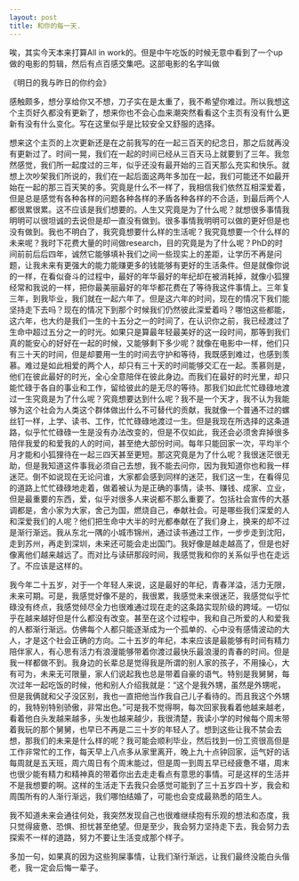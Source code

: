 ```yaml
---
layout: post
title: 和你的每一天.
---
```

唉，其实今天本来打算All in work的。但是中午吃饭的时候无意中看到了一个up做的电影的剪辑，然后有点百感交集吧。这部电影的名字叫做

《明日的我与昨日的你约会》

感触颇多，想分享给你又不想，刀子实在是太重了，我不希望你难过。所以我想这个主页好久都没有更新了，想来你也不会心血来潮突然看看这个主页有没有什么更新有没有什么变化。写在这里似乎是比较安全又舒服的选择。

想来这个主页的上次更新还是在之前我写的在一起三百天的纪念日，那之后就再没有更新过了。时间一晃，我们在一起的时间已经从三百天马上就要到了三年。我忽然感觉，我们所一起度过的三年，似乎还没有最开始的三百天那么充实和快乐。就想上次吵架我们所说的，我们在一起后面这两年多加在一起，我们可能还不如最开始在一起的那三百天笑的多。究竟是什么不一样了，我相信我们依然互相深爱着，但是总是感觉有各种各样的问题各种各样的矛盾各种各样的不合适，到最后两个人都很累很累。这不应该是我们想要的。人生又究竟是为了什么呢？就想很多事情我明明可以很坦诚的去说但是却一直没有做到。很多事情我明明可以做的更好但是也没有做到。我也不明白了，我究竟想要什么样的生活呢？我究竟想要一个什么样的未来呢？我时下花费大量的时间做research，目的究竟是为了什么呢？PhD的时间前前后后四年，诚然它能够填补我们之间一些现实上的差距，让学历不再是问题，让我未来有更强大的能力能赚更多的钱能够有更好的生活条件。但是就像你说的一样，在看似奋斗的过程中，最好的年华最好的年纪却在被消耗掉，就像小狐狸经常和我说的一样，把你最美丽最好的年华都花费在了等待我这件事情上。三年复三年，到我毕业，我们就在一起六年了。但是这六年的时间，现在的情况下我们能坚持走下去吗？现在的情况下到那个时候我们仍然彼此深爱着吗？哪怕这些都能，这六年，也大约是我们一生的十五分之一的时间了，在认识你之前，我已经渡过了生命中超过五分之一的时光。如果只是算最年轻最美好的这一段时间，那等到我们真的能安心的好好在一起的时候，又能够剩下多少呢？就像在电影中一样，他们只有三十天的时间，但是却要用一生的时间去守护和等待，我既感到难过，也感到羡慕。难过是如此相爱的两个人，却只有三十天的时间能够交汇在一起。羡慕则是，他们在彼此最好的时光，全心全意陪伴在彼此身边。而我们在最好的时光里，却只能忙碌于各自的事业和工作，留给彼此的是无尽的等待。那我们如此忙忙碌碌地渡过一生究竟是为了什么呢？究竟想要达到什么呢？我不是一个天才，我不认为我能够为这个社会为人类这个群体做出什么不可替代的贡献，我就像一个普通不过的螺丝钉一样，上学、读书、工作，忙忙碌碌地渡过一生。但是我现在所选择的这条道路，似乎忙忙碌碌一生是没有办法改变的，但是不仅如此，我还会必须舍弃掉很多陪伴我爱的和爱我的人的时间，甚至绝大部份时间。每年只能回家一次，平均半个月才能和小狐狸待在一起三四天甚至更短。那这究竟是为了什么呢？我很迷茫很无助，但是我知道这件事我必须自己去想，我不能去问你，因为我知道你也和我一样迷茫。倒不如说现在无论问谁，大家都会感到同样的迷茫，我们这一生，在看得见的道路上忙忙碌碌地走着，做着被认为是正确的事情，读书、赚钱、成家、立业，但是最重要的东西，爱，似乎对很多人来说都不那么重要了。包括社会宣传的大基调都是，舍小家为大家，舍己为国，燃烧自己，奉献社会。可是哪些我们深爱的人和深爱我们的人呢？他们把生命中大半的时光都奉献在了我们身上，换来的却不过是渐行渐远。我从东北一隅的小城市锦州，通过读书通过工作，一步步走到沈阳，走到苏州，再走到深圳，未来还可能会走出国门。我好像是越走越高了，但是也好像离他们越来越远了。而对比与读研那段时间，我感觉我和你的关系似乎也在走远了。不应该是这样的。

我今年二十五岁，对于一个年轻人来说，这是最好的年纪，青春洋溢，活力无限，未来可期。可是，我感觉好像不是的，我很累，我感觉未来很迷茫，我感觉似乎忙碌没有终点，我感觉倾尽全力也很难通过现在走的这条路实现阶级的跨域。一切似乎在越来越好但是什么都没有改变。甚至在这个过程中，我和自己所爱的人和爱我的人都渐行渐远。仿佛每个人都只能逐渐成为一个孤单的、心中没有感情波动的大人，才是这个社会正确的方向。二十五岁的年纪，本来应该是最能够有时间有精力陪伴家人，有心思有活力有浪漫能够带着你渡过最快乐最浪漫的青春的时间。但是我一样都做不到。我身边的长辈总是觉得我是所谓的别人家的孩子，不用操心，大有可为，未来无可限量，家人们说起我也总是带着自豪的语气。特别是我舅舅，每次过年一起吃饭的时候，他和别人介绍我就是：“这个是我外甥，虽然是外甥呢，但是我俩就和父子没区别，我也一直把他当作我自己儿子看待的。而且我这个外甥的，我特别特别骄傲，非常出色。”可是我不觉得啊，每次回家我看着他越来越老，看着他白头发越来越多，头发也越来越少，我很清楚，我读小学的时候每个周末带着我玩的那个舅舅，也早已不再是二三十岁的年轻人了。想到这些让我不禁会去想，那我们的未来是什么样的呢？我可能会顺利毕业，然后找到一份工资很高但是工作非常忙的工作，每天早上八点多从家里离开，晚上九十点钟回家，运气好的话每周就是五天班，周六周日有个周末能过，但是周一到周五早已经疲惫不堪，周末也很少能有精力和精神真的带着你出去走走看点有意思的事情。可是这样的生活并不是我想要的啊。这样的生活走下去我只会感觉可能到了三十五岁四十岁，我会和周围所有的人渐行渐远，我们哪怕结婚了，可能也会变成最熟悉的陌生人。

我不知道未来会通往何处，我突然发现自己也很难继续抱有乐观的想法和态度，我只觉得疲惫、恐惧、担忧甚至绝望。但是至少，我会努力坚持走下去，我会努力去探索不一样的道路，努力不要让生活变成那个样子。

多加一句，如果真的因为这些狗屎事情，让我们渐行渐远，让我们最终没能白头偕老，我一定会后悔一辈子。
